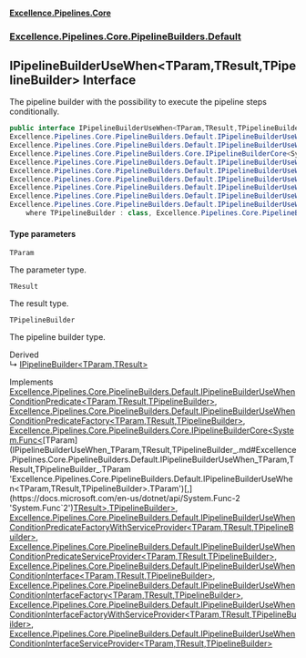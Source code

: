 #### [Excellence.Pipelines.Core](Excellence.Pipelines.md 'Excellence.Pipelines')
### [Excellence.Pipelines.Core.PipelineBuilders.Default](Excellence.Pipelines.md#Excellence.Pipelines.Core.PipelineBuilders.Default 'Excellence.Pipelines.Core.PipelineBuilders.Default')

## IPipelineBuilderUseWhen<TParam,TResult,TPipelineBuilder> Interface

The pipeline builder with the possibility to execute the pipeline steps conditionally.

```csharp
public interface IPipelineBuilderUseWhen<TParam,TResult,TPipelineBuilder> :
Excellence.Pipelines.Core.PipelineBuilders.Default.IPipelineBuilderUseWhenConditionPredicate<TParam, TResult, TPipelineBuilder>,
Excellence.Pipelines.Core.PipelineBuilders.Default.IPipelineBuilderUseWhenConditionPredicateFactory<TParam, TResult, TPipelineBuilder>,
Excellence.Pipelines.Core.PipelineBuilders.Core.IPipelineBuilderCore<System.Func<TParam, TResult>, TPipelineBuilder>,
Excellence.Pipelines.Core.PipelineBuilders.Default.IPipelineBuilderUseWhenConditionPredicateFactoryWithServiceProvider<TParam, TResult, TPipelineBuilder>,
Excellence.Pipelines.Core.PipelineBuilders.Default.IPipelineBuilderUseWhenConditionPredicateServiceProvider<TParam, TResult, TPipelineBuilder>,
Excellence.Pipelines.Core.PipelineBuilders.Default.IPipelineBuilderUseWhenConditionInterface<TParam, TResult, TPipelineBuilder>,
Excellence.Pipelines.Core.PipelineBuilders.Default.IPipelineBuilderUseWhenConditionInterfaceFactory<TParam, TResult, TPipelineBuilder>,
Excellence.Pipelines.Core.PipelineBuilders.Default.IPipelineBuilderUseWhenConditionInterfaceFactoryWithServiceProvider<TParam, TResult, TPipelineBuilder>,
Excellence.Pipelines.Core.PipelineBuilders.Default.IPipelineBuilderUseWhenConditionInterfaceServiceProvider<TParam, TResult, TPipelineBuilder>
    where TPipelineBuilder : class, Excellence.Pipelines.Core.PipelineBuilders.Default.IPipelineBuilderUseWhen<TParam, TResult, TPipelineBuilder>
```
#### Type parameters

<a name='Excellence.Pipelines.Core.PipelineBuilders.Default.IPipelineBuilderUseWhen_TParam,TResult,TPipelineBuilder_.TParam'></a>

`TParam`

The parameter type.

<a name='Excellence.Pipelines.Core.PipelineBuilders.Default.IPipelineBuilderUseWhen_TParam,TResult,TPipelineBuilder_.TResult'></a>

`TResult`

The result type.

<a name='Excellence.Pipelines.Core.PipelineBuilders.Default.IPipelineBuilderUseWhen_TParam,TResult,TPipelineBuilder_.TPipelineBuilder'></a>

`TPipelineBuilder`

The pipeline builder type.

Derived  
&#8627; [IPipelineBuilder&lt;TParam,TResult&gt;](IPipelineBuilder_TParam,TResult_.md 'Excellence.Pipelines.Core.PipelineBuilders.IPipelineBuilder<TParam,TResult>')

Implements [Excellence.Pipelines.Core.PipelineBuilders.Default.IPipelineBuilderUseWhenConditionPredicate&lt;](IPipelineBuilderUseWhenConditionPredicate_TParam,TResult,TPipelineBuilder_.md 'Excellence.Pipelines.Core.PipelineBuilders.Default.IPipelineBuilderUseWhenConditionPredicate<TParam,TResult,TPipelineBuilder>')[TParam](IPipelineBuilderUseWhen_TParam,TResult,TPipelineBuilder_.md#Excellence.Pipelines.Core.PipelineBuilders.Default.IPipelineBuilderUseWhen_TParam,TResult,TPipelineBuilder_.TParam 'Excellence.Pipelines.Core.PipelineBuilders.Default.IPipelineBuilderUseWhen<TParam,TResult,TPipelineBuilder>.TParam')[,](IPipelineBuilderUseWhenConditionPredicate_TParam,TResult,TPipelineBuilder_.md 'Excellence.Pipelines.Core.PipelineBuilders.Default.IPipelineBuilderUseWhenConditionPredicate<TParam,TResult,TPipelineBuilder>')[TResult](IPipelineBuilderUseWhen_TParam,TResult,TPipelineBuilder_.md#Excellence.Pipelines.Core.PipelineBuilders.Default.IPipelineBuilderUseWhen_TParam,TResult,TPipelineBuilder_.TResult 'Excellence.Pipelines.Core.PipelineBuilders.Default.IPipelineBuilderUseWhen<TParam,TResult,TPipelineBuilder>.TResult')[,](IPipelineBuilderUseWhenConditionPredicate_TParam,TResult,TPipelineBuilder_.md 'Excellence.Pipelines.Core.PipelineBuilders.Default.IPipelineBuilderUseWhenConditionPredicate<TParam,TResult,TPipelineBuilder>')[TPipelineBuilder](IPipelineBuilderUseWhen_TParam,TResult,TPipelineBuilder_.md#Excellence.Pipelines.Core.PipelineBuilders.Default.IPipelineBuilderUseWhen_TParam,TResult,TPipelineBuilder_.TPipelineBuilder 'Excellence.Pipelines.Core.PipelineBuilders.Default.IPipelineBuilderUseWhen<TParam,TResult,TPipelineBuilder>.TPipelineBuilder')[&gt;](IPipelineBuilderUseWhenConditionPredicate_TParam,TResult,TPipelineBuilder_.md 'Excellence.Pipelines.Core.PipelineBuilders.Default.IPipelineBuilderUseWhenConditionPredicate<TParam,TResult,TPipelineBuilder>'), [Excellence.Pipelines.Core.PipelineBuilders.Default.IPipelineBuilderUseWhenConditionPredicateFactory&lt;](IPipelineBuilderUseWhenConditionPredicateFactory_TParam,TResult,TPipelineBuilder_.md 'Excellence.Pipelines.Core.PipelineBuilders.Default.IPipelineBuilderUseWhenConditionPredicateFactory<TParam,TResult,TPipelineBuilder>')[TParam](IPipelineBuilderUseWhen_TParam,TResult,TPipelineBuilder_.md#Excellence.Pipelines.Core.PipelineBuilders.Default.IPipelineBuilderUseWhen_TParam,TResult,TPipelineBuilder_.TParam 'Excellence.Pipelines.Core.PipelineBuilders.Default.IPipelineBuilderUseWhen<TParam,TResult,TPipelineBuilder>.TParam')[,](IPipelineBuilderUseWhenConditionPredicateFactory_TParam,TResult,TPipelineBuilder_.md 'Excellence.Pipelines.Core.PipelineBuilders.Default.IPipelineBuilderUseWhenConditionPredicateFactory<TParam,TResult,TPipelineBuilder>')[TResult](IPipelineBuilderUseWhen_TParam,TResult,TPipelineBuilder_.md#Excellence.Pipelines.Core.PipelineBuilders.Default.IPipelineBuilderUseWhen_TParam,TResult,TPipelineBuilder_.TResult 'Excellence.Pipelines.Core.PipelineBuilders.Default.IPipelineBuilderUseWhen<TParam,TResult,TPipelineBuilder>.TResult')[,](IPipelineBuilderUseWhenConditionPredicateFactory_TParam,TResult,TPipelineBuilder_.md 'Excellence.Pipelines.Core.PipelineBuilders.Default.IPipelineBuilderUseWhenConditionPredicateFactory<TParam,TResult,TPipelineBuilder>')[TPipelineBuilder](IPipelineBuilderUseWhen_TParam,TResult,TPipelineBuilder_.md#Excellence.Pipelines.Core.PipelineBuilders.Default.IPipelineBuilderUseWhen_TParam,TResult,TPipelineBuilder_.TPipelineBuilder 'Excellence.Pipelines.Core.PipelineBuilders.Default.IPipelineBuilderUseWhen<TParam,TResult,TPipelineBuilder>.TPipelineBuilder')[&gt;](IPipelineBuilderUseWhenConditionPredicateFactory_TParam,TResult,TPipelineBuilder_.md 'Excellence.Pipelines.Core.PipelineBuilders.Default.IPipelineBuilderUseWhenConditionPredicateFactory<TParam,TResult,TPipelineBuilder>'), [Excellence.Pipelines.Core.PipelineBuilders.Core.IPipelineBuilderCore&lt;](IPipelineBuilderCore_TPipelineDelegate,TPipelineBuilder_.md 'Excellence.Pipelines.Core.PipelineBuilders.Core.IPipelineBuilderCore<TPipelineDelegate,TPipelineBuilder>')[System.Func&lt;](https://docs.microsoft.com/en-us/dotnet/api/System.Func-2 'System.Func`2')[TParam](IPipelineBuilderUseWhen_TParam,TResult,TPipelineBuilder_.md#Excellence.Pipelines.Core.PipelineBuilders.Default.IPipelineBuilderUseWhen_TParam,TResult,TPipelineBuilder_.TParam 'Excellence.Pipelines.Core.PipelineBuilders.Default.IPipelineBuilderUseWhen<TParam,TResult,TPipelineBuilder>.TParam')[,](https://docs.microsoft.com/en-us/dotnet/api/System.Func-2 'System.Func`2')[TResult](IPipelineBuilderUseWhen_TParam,TResult,TPipelineBuilder_.md#Excellence.Pipelines.Core.PipelineBuilders.Default.IPipelineBuilderUseWhen_TParam,TResult,TPipelineBuilder_.TResult 'Excellence.Pipelines.Core.PipelineBuilders.Default.IPipelineBuilderUseWhen<TParam,TResult,TPipelineBuilder>.TResult')[&gt;](https://docs.microsoft.com/en-us/dotnet/api/System.Func-2 'System.Func`2')[,](IPipelineBuilderCore_TPipelineDelegate,TPipelineBuilder_.md 'Excellence.Pipelines.Core.PipelineBuilders.Core.IPipelineBuilderCore<TPipelineDelegate,TPipelineBuilder>')[TPipelineBuilder](IPipelineBuilderUseWhen_TParam,TResult,TPipelineBuilder_.md#Excellence.Pipelines.Core.PipelineBuilders.Default.IPipelineBuilderUseWhen_TParam,TResult,TPipelineBuilder_.TPipelineBuilder 'Excellence.Pipelines.Core.PipelineBuilders.Default.IPipelineBuilderUseWhen<TParam,TResult,TPipelineBuilder>.TPipelineBuilder')[&gt;](IPipelineBuilderCore_TPipelineDelegate,TPipelineBuilder_.md 'Excellence.Pipelines.Core.PipelineBuilders.Core.IPipelineBuilderCore<TPipelineDelegate,TPipelineBuilder>'), [Excellence.Pipelines.Core.PipelineBuilders.Default.IPipelineBuilderUseWhenConditionPredicateFactoryWithServiceProvider&lt;](IPipelineBuilderUseWhenConditionPredicateFactoryWithServiceProvider_TParam,TResult,TPipelineBuilder_.md 'Excellence.Pipelines.Core.PipelineBuilders.Default.IPipelineBuilderUseWhenConditionPredicateFactoryWithServiceProvider<TParam,TResult,TPipelineBuilder>')[TParam](IPipelineBuilderUseWhen_TParam,TResult,TPipelineBuilder_.md#Excellence.Pipelines.Core.PipelineBuilders.Default.IPipelineBuilderUseWhen_TParam,TResult,TPipelineBuilder_.TParam 'Excellence.Pipelines.Core.PipelineBuilders.Default.IPipelineBuilderUseWhen<TParam,TResult,TPipelineBuilder>.TParam')[,](IPipelineBuilderUseWhenConditionPredicateFactoryWithServiceProvider_TParam,TResult,TPipelineBuilder_.md 'Excellence.Pipelines.Core.PipelineBuilders.Default.IPipelineBuilderUseWhenConditionPredicateFactoryWithServiceProvider<TParam,TResult,TPipelineBuilder>')[TResult](IPipelineBuilderUseWhen_TParam,TResult,TPipelineBuilder_.md#Excellence.Pipelines.Core.PipelineBuilders.Default.IPipelineBuilderUseWhen_TParam,TResult,TPipelineBuilder_.TResult 'Excellence.Pipelines.Core.PipelineBuilders.Default.IPipelineBuilderUseWhen<TParam,TResult,TPipelineBuilder>.TResult')[,](IPipelineBuilderUseWhenConditionPredicateFactoryWithServiceProvider_TParam,TResult,TPipelineBuilder_.md 'Excellence.Pipelines.Core.PipelineBuilders.Default.IPipelineBuilderUseWhenConditionPredicateFactoryWithServiceProvider<TParam,TResult,TPipelineBuilder>')[TPipelineBuilder](IPipelineBuilderUseWhen_TParam,TResult,TPipelineBuilder_.md#Excellence.Pipelines.Core.PipelineBuilders.Default.IPipelineBuilderUseWhen_TParam,TResult,TPipelineBuilder_.TPipelineBuilder 'Excellence.Pipelines.Core.PipelineBuilders.Default.IPipelineBuilderUseWhen<TParam,TResult,TPipelineBuilder>.TPipelineBuilder')[&gt;](IPipelineBuilderUseWhenConditionPredicateFactoryWithServiceProvider_TParam,TResult,TPipelineBuilder_.md 'Excellence.Pipelines.Core.PipelineBuilders.Default.IPipelineBuilderUseWhenConditionPredicateFactoryWithServiceProvider<TParam,TResult,TPipelineBuilder>'), [Excellence.Pipelines.Core.PipelineBuilders.Default.IPipelineBuilderUseWhenConditionPredicateServiceProvider&lt;](IPipelineBuilderUseWhenConditionPredicateServiceProvider_TParam,TResult,TPipelineBuilder_.md 'Excellence.Pipelines.Core.PipelineBuilders.Default.IPipelineBuilderUseWhenConditionPredicateServiceProvider<TParam,TResult,TPipelineBuilder>')[TParam](IPipelineBuilderUseWhen_TParam,TResult,TPipelineBuilder_.md#Excellence.Pipelines.Core.PipelineBuilders.Default.IPipelineBuilderUseWhen_TParam,TResult,TPipelineBuilder_.TParam 'Excellence.Pipelines.Core.PipelineBuilders.Default.IPipelineBuilderUseWhen<TParam,TResult,TPipelineBuilder>.TParam')[,](IPipelineBuilderUseWhenConditionPredicateServiceProvider_TParam,TResult,TPipelineBuilder_.md 'Excellence.Pipelines.Core.PipelineBuilders.Default.IPipelineBuilderUseWhenConditionPredicateServiceProvider<TParam,TResult,TPipelineBuilder>')[TResult](IPipelineBuilderUseWhen_TParam,TResult,TPipelineBuilder_.md#Excellence.Pipelines.Core.PipelineBuilders.Default.IPipelineBuilderUseWhen_TParam,TResult,TPipelineBuilder_.TResult 'Excellence.Pipelines.Core.PipelineBuilders.Default.IPipelineBuilderUseWhen<TParam,TResult,TPipelineBuilder>.TResult')[,](IPipelineBuilderUseWhenConditionPredicateServiceProvider_TParam,TResult,TPipelineBuilder_.md 'Excellence.Pipelines.Core.PipelineBuilders.Default.IPipelineBuilderUseWhenConditionPredicateServiceProvider<TParam,TResult,TPipelineBuilder>')[TPipelineBuilder](IPipelineBuilderUseWhen_TParam,TResult,TPipelineBuilder_.md#Excellence.Pipelines.Core.PipelineBuilders.Default.IPipelineBuilderUseWhen_TParam,TResult,TPipelineBuilder_.TPipelineBuilder 'Excellence.Pipelines.Core.PipelineBuilders.Default.IPipelineBuilderUseWhen<TParam,TResult,TPipelineBuilder>.TPipelineBuilder')[&gt;](IPipelineBuilderUseWhenConditionPredicateServiceProvider_TParam,TResult,TPipelineBuilder_.md 'Excellence.Pipelines.Core.PipelineBuilders.Default.IPipelineBuilderUseWhenConditionPredicateServiceProvider<TParam,TResult,TPipelineBuilder>'), [Excellence.Pipelines.Core.PipelineBuilders.Default.IPipelineBuilderUseWhenConditionInterface&lt;](IPipelineBuilderUseWhenConditionInterface_TParam,TResult,TPipelineBuilder_.md 'Excellence.Pipelines.Core.PipelineBuilders.Default.IPipelineBuilderUseWhenConditionInterface<TParam,TResult,TPipelineBuilder>')[TParam](IPipelineBuilderUseWhen_TParam,TResult,TPipelineBuilder_.md#Excellence.Pipelines.Core.PipelineBuilders.Default.IPipelineBuilderUseWhen_TParam,TResult,TPipelineBuilder_.TParam 'Excellence.Pipelines.Core.PipelineBuilders.Default.IPipelineBuilderUseWhen<TParam,TResult,TPipelineBuilder>.TParam')[,](IPipelineBuilderUseWhenConditionInterface_TParam,TResult,TPipelineBuilder_.md 'Excellence.Pipelines.Core.PipelineBuilders.Default.IPipelineBuilderUseWhenConditionInterface<TParam,TResult,TPipelineBuilder>')[TResult](IPipelineBuilderUseWhen_TParam,TResult,TPipelineBuilder_.md#Excellence.Pipelines.Core.PipelineBuilders.Default.IPipelineBuilderUseWhen_TParam,TResult,TPipelineBuilder_.TResult 'Excellence.Pipelines.Core.PipelineBuilders.Default.IPipelineBuilderUseWhen<TParam,TResult,TPipelineBuilder>.TResult')[,](IPipelineBuilderUseWhenConditionInterface_TParam,TResult,TPipelineBuilder_.md 'Excellence.Pipelines.Core.PipelineBuilders.Default.IPipelineBuilderUseWhenConditionInterface<TParam,TResult,TPipelineBuilder>')[TPipelineBuilder](IPipelineBuilderUseWhen_TParam,TResult,TPipelineBuilder_.md#Excellence.Pipelines.Core.PipelineBuilders.Default.IPipelineBuilderUseWhen_TParam,TResult,TPipelineBuilder_.TPipelineBuilder 'Excellence.Pipelines.Core.PipelineBuilders.Default.IPipelineBuilderUseWhen<TParam,TResult,TPipelineBuilder>.TPipelineBuilder')[&gt;](IPipelineBuilderUseWhenConditionInterface_TParam,TResult,TPipelineBuilder_.md 'Excellence.Pipelines.Core.PipelineBuilders.Default.IPipelineBuilderUseWhenConditionInterface<TParam,TResult,TPipelineBuilder>'), [Excellence.Pipelines.Core.PipelineBuilders.Default.IPipelineBuilderUseWhenConditionInterfaceFactory&lt;](IPipelineBuilderUseWhenConditionInterfaceFactory_TParam,TResult,TPipelineBuilder_.md 'Excellence.Pipelines.Core.PipelineBuilders.Default.IPipelineBuilderUseWhenConditionInterfaceFactory<TParam,TResult,TPipelineBuilder>')[TParam](IPipelineBuilderUseWhen_TParam,TResult,TPipelineBuilder_.md#Excellence.Pipelines.Core.PipelineBuilders.Default.IPipelineBuilderUseWhen_TParam,TResult,TPipelineBuilder_.TParam 'Excellence.Pipelines.Core.PipelineBuilders.Default.IPipelineBuilderUseWhen<TParam,TResult,TPipelineBuilder>.TParam')[,](IPipelineBuilderUseWhenConditionInterfaceFactory_TParam,TResult,TPipelineBuilder_.md 'Excellence.Pipelines.Core.PipelineBuilders.Default.IPipelineBuilderUseWhenConditionInterfaceFactory<TParam,TResult,TPipelineBuilder>')[TResult](IPipelineBuilderUseWhen_TParam,TResult,TPipelineBuilder_.md#Excellence.Pipelines.Core.PipelineBuilders.Default.IPipelineBuilderUseWhen_TParam,TResult,TPipelineBuilder_.TResult 'Excellence.Pipelines.Core.PipelineBuilders.Default.IPipelineBuilderUseWhen<TParam,TResult,TPipelineBuilder>.TResult')[,](IPipelineBuilderUseWhenConditionInterfaceFactory_TParam,TResult,TPipelineBuilder_.md 'Excellence.Pipelines.Core.PipelineBuilders.Default.IPipelineBuilderUseWhenConditionInterfaceFactory<TParam,TResult,TPipelineBuilder>')[TPipelineBuilder](IPipelineBuilderUseWhen_TParam,TResult,TPipelineBuilder_.md#Excellence.Pipelines.Core.PipelineBuilders.Default.IPipelineBuilderUseWhen_TParam,TResult,TPipelineBuilder_.TPipelineBuilder 'Excellence.Pipelines.Core.PipelineBuilders.Default.IPipelineBuilderUseWhen<TParam,TResult,TPipelineBuilder>.TPipelineBuilder')[&gt;](IPipelineBuilderUseWhenConditionInterfaceFactory_TParam,TResult,TPipelineBuilder_.md 'Excellence.Pipelines.Core.PipelineBuilders.Default.IPipelineBuilderUseWhenConditionInterfaceFactory<TParam,TResult,TPipelineBuilder>'), [Excellence.Pipelines.Core.PipelineBuilders.Default.IPipelineBuilderUseWhenConditionInterfaceFactoryWithServiceProvider&lt;](IPipelineBuilderUseWhenConditionInterfaceFactoryWithServiceProvider_TParam,TResult,TPipelineBuilder_.md 'Excellence.Pipelines.Core.PipelineBuilders.Default.IPipelineBuilderUseWhenConditionInterfaceFactoryWithServiceProvider<TParam,TResult,TPipelineBuilder>')[TParam](IPipelineBuilderUseWhen_TParam,TResult,TPipelineBuilder_.md#Excellence.Pipelines.Core.PipelineBuilders.Default.IPipelineBuilderUseWhen_TParam,TResult,TPipelineBuilder_.TParam 'Excellence.Pipelines.Core.PipelineBuilders.Default.IPipelineBuilderUseWhen<TParam,TResult,TPipelineBuilder>.TParam')[,](IPipelineBuilderUseWhenConditionInterfaceFactoryWithServiceProvider_TParam,TResult,TPipelineBuilder_.md 'Excellence.Pipelines.Core.PipelineBuilders.Default.IPipelineBuilderUseWhenConditionInterfaceFactoryWithServiceProvider<TParam,TResult,TPipelineBuilder>')[TResult](IPipelineBuilderUseWhen_TParam,TResult,TPipelineBuilder_.md#Excellence.Pipelines.Core.PipelineBuilders.Default.IPipelineBuilderUseWhen_TParam,TResult,TPipelineBuilder_.TResult 'Excellence.Pipelines.Core.PipelineBuilders.Default.IPipelineBuilderUseWhen<TParam,TResult,TPipelineBuilder>.TResult')[,](IPipelineBuilderUseWhenConditionInterfaceFactoryWithServiceProvider_TParam,TResult,TPipelineBuilder_.md 'Excellence.Pipelines.Core.PipelineBuilders.Default.IPipelineBuilderUseWhenConditionInterfaceFactoryWithServiceProvider<TParam,TResult,TPipelineBuilder>')[TPipelineBuilder](IPipelineBuilderUseWhen_TParam,TResult,TPipelineBuilder_.md#Excellence.Pipelines.Core.PipelineBuilders.Default.IPipelineBuilderUseWhen_TParam,TResult,TPipelineBuilder_.TPipelineBuilder 'Excellence.Pipelines.Core.PipelineBuilders.Default.IPipelineBuilderUseWhen<TParam,TResult,TPipelineBuilder>.TPipelineBuilder')[&gt;](IPipelineBuilderUseWhenConditionInterfaceFactoryWithServiceProvider_TParam,TResult,TPipelineBuilder_.md 'Excellence.Pipelines.Core.PipelineBuilders.Default.IPipelineBuilderUseWhenConditionInterfaceFactoryWithServiceProvider<TParam,TResult,TPipelineBuilder>'), [Excellence.Pipelines.Core.PipelineBuilders.Default.IPipelineBuilderUseWhenConditionInterfaceServiceProvider&lt;](IPipelineBuilderUseWhenConditionInterfaceServiceProvider_TParam,TResult,TPipelineBuilder_.md 'Excellence.Pipelines.Core.PipelineBuilders.Default.IPipelineBuilderUseWhenConditionInterfaceServiceProvider<TParam,TResult,TPipelineBuilder>')[TParam](IPipelineBuilderUseWhen_TParam,TResult,TPipelineBuilder_.md#Excellence.Pipelines.Core.PipelineBuilders.Default.IPipelineBuilderUseWhen_TParam,TResult,TPipelineBuilder_.TParam 'Excellence.Pipelines.Core.PipelineBuilders.Default.IPipelineBuilderUseWhen<TParam,TResult,TPipelineBuilder>.TParam')[,](IPipelineBuilderUseWhenConditionInterfaceServiceProvider_TParam,TResult,TPipelineBuilder_.md 'Excellence.Pipelines.Core.PipelineBuilders.Default.IPipelineBuilderUseWhenConditionInterfaceServiceProvider<TParam,TResult,TPipelineBuilder>')[TResult](IPipelineBuilderUseWhen_TParam,TResult,TPipelineBuilder_.md#Excellence.Pipelines.Core.PipelineBuilders.Default.IPipelineBuilderUseWhen_TParam,TResult,TPipelineBuilder_.TResult 'Excellence.Pipelines.Core.PipelineBuilders.Default.IPipelineBuilderUseWhen<TParam,TResult,TPipelineBuilder>.TResult')[,](IPipelineBuilderUseWhenConditionInterfaceServiceProvider_TParam,TResult,TPipelineBuilder_.md 'Excellence.Pipelines.Core.PipelineBuilders.Default.IPipelineBuilderUseWhenConditionInterfaceServiceProvider<TParam,TResult,TPipelineBuilder>')[TPipelineBuilder](IPipelineBuilderUseWhen_TParam,TResult,TPipelineBuilder_.md#Excellence.Pipelines.Core.PipelineBuilders.Default.IPipelineBuilderUseWhen_TParam,TResult,TPipelineBuilder_.TPipelineBuilder 'Excellence.Pipelines.Core.PipelineBuilders.Default.IPipelineBuilderUseWhen<TParam,TResult,TPipelineBuilder>.TPipelineBuilder')[&gt;](IPipelineBuilderUseWhenConditionInterfaceServiceProvider_TParam,TResult,TPipelineBuilder_.md 'Excellence.Pipelines.Core.PipelineBuilders.Default.IPipelineBuilderUseWhenConditionInterfaceServiceProvider<TParam,TResult,TPipelineBuilder>')
